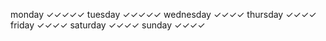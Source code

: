 monday        ✓✓✓✓✓
tuesday       ✓✓✓✓✓
wednesday     ✓✓✓✓
thursday      ✓✓✓✓
friday        ✓✓✓✓
saturday      ✓✓✓✓
sunday        ✓✓✓✓
